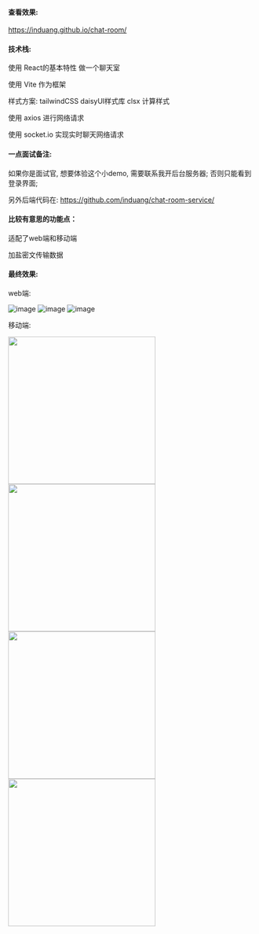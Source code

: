 #### 查看效果:

https://induang.github.io/chat-room/

#### 技术栈:

使用 React的基本特性 做一个聊天室

使用 Vite 作为框架

样式方案: tailwindCSS daisyUI样式库 clsx 计算样式

使用 axios 进行网络请求

使用 socket.io 实现实时聊天网络请求

#### 一点面试备注:

如果你是面试官, 想要体验这个小demo, 需要联系我开后台服务器;
否则只能看到登录界面;

另外后端代码在: https://github.com/induang/chat-room-service/

#### 比较有意思的功能点：

适配了web端和移动端

加盐密文传输数据

#### 最终效果:


web端:

![image](https://github.com/induang/chat-room/assets/50736248/00047492-5bee-4298-98ac-99cd42bc7375)
![image](https://github.com/induang/chat-room/assets/50736248/edfc866a-08fd-47d6-908a-bcc8dfcc967e)
![image](https://github.com/induang/chat-room/assets/50736248/4fbda6e3-1794-4602-8c83-a054623fab03)

移动端:

<div style="overflow-x: scroll">
  <img src="https://github.com/induang/chat-room/assets/50736248/39366edd-1dc6-4932-a58b-87818193ee10" width="300">
<img src="https://github.com/induang/chat-room/assets/50736248/18aa0ba1-4623-4c7f-91fc-0f5280e841ab" width="300">
<img src="https://github.com/induang/chat-room/assets/50736248/40c6f3b1-4502-4411-8bc5-7101079d02df" width="300">
<img src="https://github.com/induang/chat-room/assets/50736248/f78cc6ea-f98b-49df-abe9-32327fd51933" width="300">
</div>



